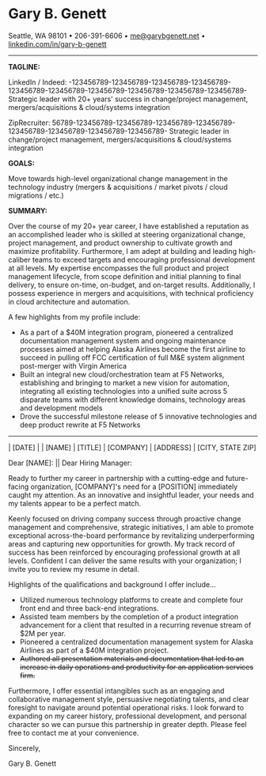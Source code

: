 <!--
% Gary B. Genett
% Pathfinder & Technologist :: Cover Letter
% v9.1 (2021-04-23)
-->

<!-- ############################################################### -->

<!--
[docx]
  * document
    * show special characters
    * design -> paragraph spacing -> no paragraph space
    * remove "tagline" section
  * margins
    * top: 1.2
    * bottom: 0.8
    * left: 0.8
    * right: 0.8
  * ctrl-a
    * franklin gothic book, 10.5
    * add space before/after paragraph, remove space before/after paragraph
    * justify
    * black
  * main title
    * name: constantia, 18
    * create table with contact information
    * left and right justify
    * line break after phone number
    * resize to make room for contact information
    * no outline
    * horizontal line
        * add space before paragraph
        * add space after paragraph
        * 1.5, use solid color, black
  * document
    * line breaks
        * one before date
        * one between paragraphs
        * three before name
        * none after name
    * paragraphs
        * line spacing, multiple 1.25
    * bullets
        * add space before paragraph, 6
        * convert to real bullets, indent by one
    * remove trailing empty lines
    * hide special characters
-->

<!-- ############################################################### -->

# Gary B. Genett

Seattle, WA 98101 &#8226; 206-391-6606 &#8226; <me@garybgenett.net> &#8226; [linkedin.com/in/gary-b-genett](https://www.linkedin.com/in/gary-b-genett)

------------------------------------------------------------------------

**TAGLINE:**

LinkedIn / Indeed: -123456789-123456789-123456789-123456789-123456789-123456789-123456789-123456789-123456789-123456789-
Strategic leader with 20+ years' success in change/project management, mergers/acquisitions & cloud/systems integration

ZipRecruiter: 56789-123456789-123456789-123456789-123456789-123456789-123456789-123456789-123456789-
Strategic leader in change/project management, mergers/acquisitions & cloud/systems integration

**GOALS:**

Move towards high-level organizational change management in the technology industry (mergers & acquisitions / market pivots / cloud migrations / etc.)

**SUMMARY:**

Over the course of my 20+ year career, I have established a reputation as an accomplished leader who is skilled at steering organizational change, project management, and product ownership to cultivate growth and maximize profitability.  Furthermore, I am adept at building and leading high-caliber teams to exceed targets and encouraging professional development at all levels.  My expertise encompasses the full product and project management lifecycle, from scope definition and initial planning to final delivery, to ensure on-time, on-budget, and on-target results.  Additionally, I possess experience in mergers and acquisitions, with technical proficiency in cloud architecture and automation.

A few highlights from my profile include:

  * As a part of a $40M integration program, pioneered a centralized documentation management system and ongoing maintenance processes aimed at helping Alaska Airlines become the first airline to succeed in pulling off FCC certification of full M&E system alignment post-merger with Virgin America
  * Built an integral new cloud/orchestration team at F5 Networks, establishing and bringing to market a new vision for automation, integrating all existing technologies into a unified suite across 5 disparate teams with different knowledge domains, technology areas and development models
  * Drove the successful milestone release of 5 innovative technologies and deep product rewrite at F5 Networks

------------------------------------------------------------------------

| [DATE]
|
| [NAME]
| [TITLE]
| [COMPANY]
| [ADDRESS]
| [CITY, STATE ZIP]

Dear [NAME]: || Dear Hiring Manager:

Ready to further my career in partnership with a cutting-edge and future-facing organization, [COMPANY]'s need for a [POSITION] immediately caught my attention.  As an innovative and insightful leader, your needs and my talents appear to be a perfect match.

Keenly focused on driving company success through proactive change management and comprehensive, strategic initiatives, I am able to promote exceptional across-the-board performance by revitalizing underperforming areas and capturing new opportunities for growth.  My track record of success has been reinforced by encouraging professional growth at all levels.  Confident I can deliver the same results with your organization; I invite you to review my resume in detail.

Highlights of the qualifications and background I offer include...

  * Utilized numerous technology platforms to create and complete four front end and three back-end integrations.
  * Assisted team members by the completion of a product integration advancement for a client that resulted in a recurring revenue stream of $2M per year.
  * Pioneered a centralized documentation management system for Alaska Airlines as part of a $40M integration project.
  * ~~Authored all presentation materials and documentation that led to an increase in daily operations and productivity for an application services firm.~~

Furthermore, I offer essential intangibles such as an engaging and collaborative management style, persuasive negotiating talents, and clear foresight to navigate around potential operational risks.  I look forward to expanding on my career history, professional development, and personal character so we can pursue this partnership in greater depth.  Please feel free to contact me at your convenience.

Sincerely,

Gary B. Genett
